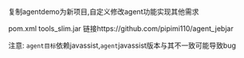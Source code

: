 复制agentdemo为新项目,自定义修改agent功能实现其他需求 

pom.xml tools_slim.jar 链接https://github.com/pipimi110/agent_jebjar

注意: `agent目标`依赖javassist,`agent`javassist版本与其不一致可能导致bug